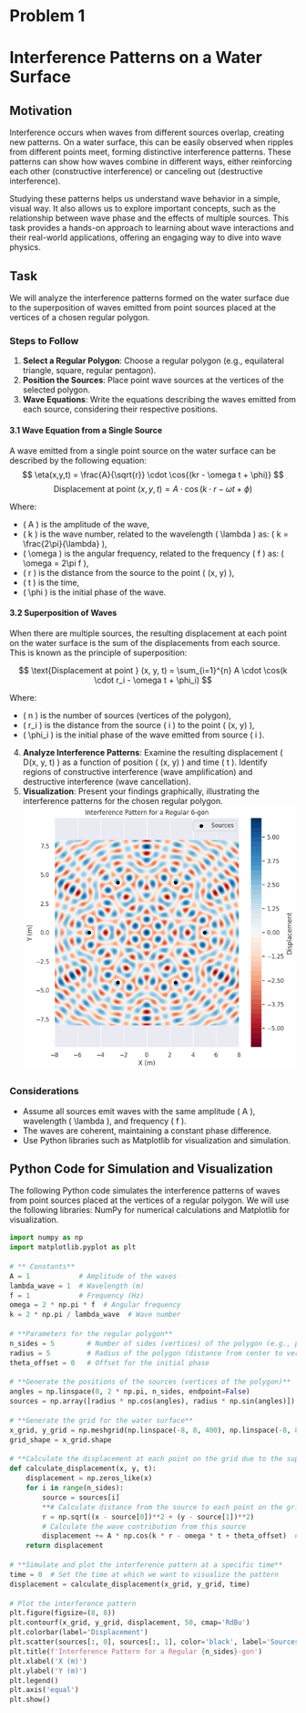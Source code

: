 # Problem 1
# Interference Patterns on a Water Surface

## Motivation

Interference occurs when waves from different sources overlap, creating new patterns. On a water surface, this can be easily observed when ripples from different points meet, forming distinctive interference patterns. These patterns can show how waves combine in different ways, either reinforcing each other (constructive interference) or canceling out (destructive interference).

Studying these patterns helps us understand wave behavior in a simple, visual way. It also allows us to explore important concepts, such as the relationship between wave phase and the effects of multiple sources. This task provides a hands-on approach to learning about wave interactions and their real-world applications, offering an engaging way to dive into wave physics.

## Task

We will analyze the interference patterns formed on the water surface due to the superposition of waves emitted from point sources placed at the vertices of a chosen regular polygon.

### Steps to Follow

1. **Select a Regular Polygon**: Choose a regular polygon (e.g., equilateral triangle, square, regular pentagon).
2. **Position the Sources**: Place point wave sources at the vertices of the selected polygon.
3. **Wave Equations**: Write the equations describing the waves emitted from each source, considering their respective positions.

#### 3.1 Wave Equation from a Single Source

A wave emitted from a single point source on the water surface can be described by the following equation:
$$
\eta(x,y,t) = \frac{A}{\sqrt{r}} \cdot \cos{(kr - \omega t + \phi)}
$$
$$
\text{Displacement at point } (x, y, t) = A \cdot \cos(k \cdot r - \omega t + \phi)
$$

Where:
- \( A \) is the amplitude of the wave,
- \( k \) is the wave number, related to the wavelength \( \lambda \) as: \( k = \frac{2\pi}{\lambda} \),
- \( \omega \) is the angular frequency, related to the frequency \( f \) as: \( \omega = 2\pi f \),
- \( r \) is the distance from the source to the point \( (x, y) \),
- \( t \) is the time,
- \( \phi \) is the initial phase of the wave.

#### 3.2 Superposition of Waves

When there are multiple sources, the resulting displacement at each point on the water surface is the sum of the displacements from each source. This is known as the principle of superposition:

$$
\text{Displacement at point } (x, y, t) = \sum_{i=1}^{n} A \cdot \cos(k \cdot r_i - \omega t + \phi_i)
$$

Where:
- \( n \) is the number of sources (vertices of the polygon),
- \( r_i \) is the distance from the source \( i \) to the point \( (x, y) \),
- \( \phi_i \) is the initial phase of the wave emitted from source \( i \).

4. **Analyze Interference Patterns**: Examine the resulting displacement \( D(x, y, t) \) as a function of position \( (x, y) \) and time \( t \). Identify regions of constructive interference (wave amplification) and destructive interference (wave cancellation).
5. **Visualization**: Present your findings graphically, illustrating the interference patterns for the chosen regular polygon.
![alt text](image.png)
### Considerations

- Assume all sources emit waves with the same amplitude \( A \), wavelength \( \lambda \), and frequency \( f \).
- The waves are coherent, maintaining a constant phase difference.
- Use Python libraries such as Matplotlib for visualization and simulation.

## Python Code for Simulation and Visualization

The following Python code simulates the interference patterns of waves from point sources placed at the vertices of a regular polygon. We will use the following libraries: NumPy for numerical calculations and Matplotlib for visualization.

```python
import numpy as np
import matplotlib.pyplot as plt

# ** Constants**
A = 1            # Amplitude of the waves
lambda_wave = 1  # Wavelength (m)
f = 1            # Frequency (Hz)
omega = 2 * np.pi * f  # Angular frequency
k = 2 * np.pi / lambda_wave  # Wave number

# **Parameters for the regular polygon**
n_sides = 5        # Number of sides (vertices) of the polygon (e.g., pentagon)
radius = 5         # Radius of the polygon (distance from center to vertices)
theta_offset = 0   # Offset for the initial phase

# **Generate the positions of the sources (vertices of the polygon)**
angles = np.linspace(0, 2 * np.pi, n_sides, endpoint=False)
sources = np.array([radius * np.cos(angles), radius * np.sin(angles)]).T

# **Generate the grid for the water surface**
x_grid, y_grid = np.meshgrid(np.linspace(-8, 8, 400), np.linspace(-8, 8, 400))
grid_shape = x_grid.shape

# **Calculate the displacement at each point on the grid due to the superposition of waves**
def calculate_displacement(x, y, t):
    displacement = np.zeros_like(x)
    for i in range(n_sides):
        source = sources[i]
        **# Calculate distance from the source to each point on the grid**
        r = np.sqrt((x - source[0])**2 + (y - source[1])**2)
        # Calculate the wave contribution from this source
        displacement += A * np.cos(k * r - omega * t + theta_offset)  # Superposition of waves
    return displacement

# **Simulate and plot the interference pattern at a specific time**
time = 0  # Set the time at which we want to visualize the pattern
displacement = calculate_displacement(x_grid, y_grid, time)

# Plot the interference pattern
plt.figure(figsize=(8, 8))
plt.contourf(x_grid, y_grid, displacement, 50, cmap='RdBu')
plt.colorbar(label='Displacement')
plt.scatter(sources[:, 0], sources[:, 1], color='black', label='Sources', zorder=5)
plt.title(f'Interference Pattern for a Regular {n_sides}-gon')
plt.xlabel('X (m)')
plt.ylabel('Y (m)')
plt.legend()
plt.axis('equal')
plt.show()
```